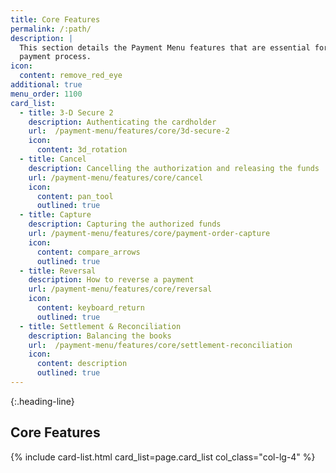 ```yaml
---
title: Core Features
permalink: /:path/
description: |
  This section details the Payment Menu features that are essential for the
  payment process.
icon:
  content: remove_red_eye
additional: true
menu_order: 1100
card_list:
  - title: 3-D Secure 2
    description: Authenticating the cardholder
    url:  /payment-menu/features/core/3d-secure-2
    icon:
      content: 3d_rotation
  - title: Cancel
    description: Cancelling the authorization and releasing the funds
    url: /payment-menu/features/core/cancel
    icon:
      content: pan_tool
      outlined: true
  - title: Capture
    description: Capturing the authorized funds
    url: /payment-menu/features/core/payment-order-capture
    icon:
      content: compare_arrows
      outlined: true
  - title: Reversal
    description: How to reverse a payment
    url: /payment-menu/features/core/reversal
    icon:
      content: keyboard_return
      outlined: true
  - title: Settlement & Reconciliation
    description: Balancing the books
    url:  /payment-menu/features/core/settlement-reconciliation
    icon:
      content: description
      outlined: true
---
```


{:.heading-line}

## Core Features

{% include card-list.html card_list=page.card_list
    col_class="col-lg-4" %}
